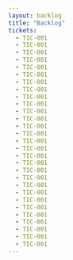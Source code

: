 ```yaml
---
layout: backlog
title: "Backlog"
tickets:
  - TIC-001
  - TIC-001
  - TIC-001
  - TIC-001
  - TIC-001
  - TIC-001
  - TIC-001
  - TIC-001
  - TIC-001
  - TIC-001
  - TIC-001
  - TIC-001
  - TIC-001
  - TIC-001
  - TIC-001
  - TIC-001
  - TIC-001
  - TIC-001
  - TIC-001
  - TIC-001
  - TIC-001
  - TIC-001
  - TIC-001
  - TIC-001
  - TIC-001
  - TIC-001
  - TIC-001
  - TIC-001
  - TIC-001
---
```

